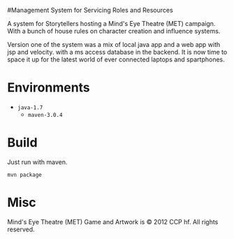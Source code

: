 #Management System for Servicing Roles and Resources 

A system for Storytellers hosting a Mind's Eye Theatre (MET) campaign.
With a bunch of house rules on character creation and influence systems.

Version one of the system was a mix of local java app and a web app with jsp and velocity. 
with a ms access database in the backend.
It is now time to space it up for the latest world of ever connected laptops and spartphones.

# Environments
* `java-1.7`
    * `maven-3.0.4`


# Build
Just run with maven.

    mvn package
    
# Misc
Mind's Eye Theatre (MET) Game and Artwork is © 2012 CCP hf. All rights reserved.
